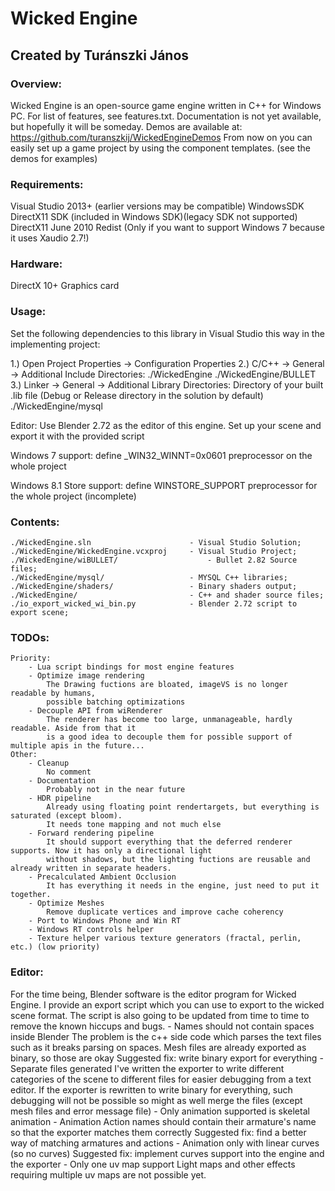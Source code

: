 # Wicked Engine
## Created by Turánszki János

### Overview:

Wicked Engine is an open-source game engine written in C++ for Windows PC. For list of features, see features.txt.
Documentation is not yet available, but hopefully it will be someday.
Demos are available at: https://github.com/turanszkij/WickedEngineDemos
From now on you can easily set up a game project by using the component templates. (see the demos for examples)


### Requirements:

Visual Studio 2013+ (earlier versions may be compatible)
WindowsSDK
DirectX11 SDK (included in Windows SDK)(legacy SDK not supported)
DirectX11 June 2010 Redist (Only if you want to support Windows 7 because it uses Xaudio 2.7!)


### Hardware: 

DirectX 10+ Graphics card


### Usage: 

Set the following dependencies to this library in Visual Studio this way in the implementing project:

1.) Open Project Properties -> Configuration Properties
2.) C/C++ -> General -> Additional Include Directories: 
		./WickedEngine
		./WickedEngine/BULLET
3.) Linker -> General -> Additional Library Directories:
		Directory of your built .lib file (Debug or Release directory in the solution by default)
		./WickedEngine/mysql

Editor: Use Blender 2.72 as the editor of this engine. Set up your scene and export it with the provided script

Windows 7 support: define _WIN32_WINNT=0x0601 preprocessor on the whole project

Windows 8.1 Store support: define WINSTORE_SUPPORT preprocessor for the whole project (incomplete)


### Contents:

	./WickedEngine.sln 						- Visual Studio Solution;
	./WickedEngine/WickedEngine.vcxproj		- Visual Studio Project;
	./WickedEngine/wiBULLET/					- Bullet 2.82 Source files;
	./WickedEngine/mysql/					- MYSQL C++ libraries;
	./WickedEngine/shaders/					- Binary shaders output;
	./WickedEngine/ 						- C++ and shader source files;
	./io_export_wicked_wi_bin.py 			- Blender 2.72 script to export scene;


### TODOs:

	Priority:
		- Lua script bindings for most engine features
		- Optimize image rendering
			The Drawing fuctions are bloated, imageVS is no longer readable by humans, 
			possible batching optimizations
		- Decouple API from wiRenderer
			The renderer has become too large, unmanageable, hardly readable. Aside from that it
			is a good idea to decouple them for possible support of multiple apis in the future...
	Other:
		- Cleanup
			No comment
		- Documentation
			Probably not in the near future
		- HDR pipeline
			Already using floating point rendertargets, but everything is saturated (except bloom).
			It needs tone mapping and not much else
		- Forward rendering pipeline
			It should support everything that the deferred renderer supports. Now it has only a directional light
			without shadows, but the lighting fuctions are reusable and already written in separate headers.
		- Precalculated Ambient Occlusion
			It has everything it needs in the engine, just need to put it together.
		- Optimize Meshes
			Remove duplicate vertices and improve cache coherency
		- Port to Windows Phone and Win RT
		- Windows RT controls helper
		- Texture helper various texture generators (fractal, perlin, etc.) (low priority)


### Editor:

For the time being, Blender software is the editor program for Wicked Engine. I provide an export script which
you can use to export to the wicked scene format. The script is also going to be updated from time to time to
remove the known hiccups and bugs.
	- Names should not contain spaces inside Blender
		The problem is the c++ side code which parses the text files such as it breaks parsing on spaces. 
		Mesh files are already exported as binary, so those are okay
		Suggested fix: write binary export for everything
	- Separate files generated
		I've written the exporter to write different categories of the scene to different files for easier debugging
		from a text editor. If the exporter is rewritten to write binary for everything, such debugging will
		not be possible so might as well merge the files (except mesh files and error message file)
	- Only animation supported is skeletal animation
	- Animation Action names should contain their armature's name so that the exporter matches them correctly
		Suggested fix: find a better way of matching armatures and actions
	- Animation only with linear curves (so no curves)
		Suggested fix: implement curves support into the engine and the exporter
	- Only one uv map support
		Light maps and other effects requiring multiple uv maps are not possible yet.
